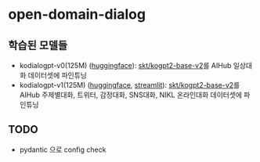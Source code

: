 # open-domain-dialog

## 학습된 모델들

- kodialogpt-v0(125M) ([huggingface](https://huggingface.co/heegyu/kodialogpt?text=0+%3A+%EB%82%98+%EC%95%84%EB%A5%B4%EB%B0%94%EC%9D%B4%ED%8A%B8%ED%95%B4%EC%84%9C+%ED%8E%B8%EC%9D%98%EC%A0%90+%EC%82%AC%EC%9E%A5+%ED%95%9C%ED%85%8C+%EC%9B%94%EA%B8%89+%EB%B0%9B%EC%95%98%EC%96%B4.)): [skt/kogpt2-base-v2](skt/kogpt2-base-v2)를 AIHub 일상대화 데이터셋에 파인튜닝
- kodialogpt-v1(125M) ([huggingface](https://huggingface.co/heegyu/kodialogpt?text=0+%3A+%EB%82%98+%EC%95%84%EB%A5%B4%EB%B0%94%EC%9D%B4%ED%8A%B8%ED%95%B4%EC%84%9C+%ED%8E%B8%EC%9D%98%EC%A0%90+%EC%82%AC%EC%9E%A5+%ED%95%9C%ED%85%8C+%EC%9B%94%EA%B8%89+%EB%B0%9B%EC%95%98%EC%96%B4.), [streamlit](https://heegyukim-open-domain-dialog-st-demo-1tzktp.streamlitapp.com/)): [skt/kogpt2-base-v2](skt/kogpt2-base-v2)를 AIHub 주제별대화, 트위터, 감정대화, SNS대화, NIKL 온라인대화 데이터셋에 파인튜닝

## TODO
- pydantic 으로 config check
